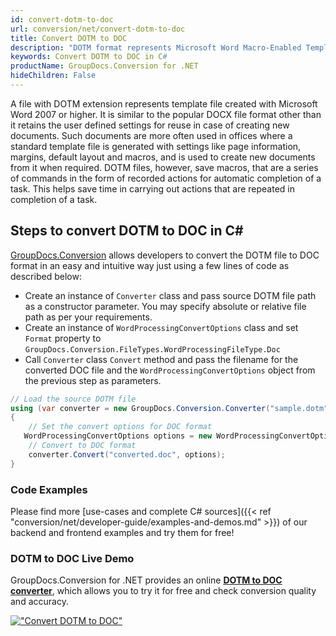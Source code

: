```yaml
---
id: convert-dotm-to-doc
url: conversion/net/convert-dotm-to-doc
title: Convert DOTM to DOC
description: "DOTM format represents Microsoft Word Macro-Enabled Template with .dotm extension. Learn how to convert DOTM to DOC file programmatically in C# language using GroupDocs.Conversion for .NET library."
keywords: Convert DOTM to DOC in C#
productName: GroupDocs.Conversion for .NET
hideChildren: False
---
```


A file with DOTM extension represents template file created with Microsoft Word 2007 or higher. It is similar to the popular DOCX file format other than it retains the user defined settings for reuse in case of creating new documents. Such documents are more often used in offices where a standard template file is generated with settings like page information, margins, default layout and macros, and is used to create new documents from it when required. DOTM files, however, save macros, that are a series of commands in the form of recorded actions for automatic completion of a task. This helps save time in carrying out actions that are repeated in completion of a task.

## Steps to convert DOTM to DOC in C#

[GroupDocs.Conversion](https://products.groupdocs.com/conversion/net) allows developers to convert the DOTM file to DOC format in an easy and intuitive way just using a few lines of code as described below:

* Create an instance of `Converter` class and pass source DOTM file path as a constructor parameter. You may specify absolute or relative file path as per your requirements. 
* Create an instance of `WordProcessingConvertOptions` class and set `Format` property to `GroupDocs.Conversion.FileTypes.WordProcessingFileType.Doc`
* Call `Converter` class `Convert` method and pass the filename for the converted DOC file and the `WordProcessingConvertOptions` object from the previous step as parameters.

```csharp
// Load the source DOTM file
using (var converter = new GroupDocs.Conversion.Converter("sample.dotm"))
{
    // Set the convert options for DOC format
   WordProcessingConvertOptions options = new WordProcessingConvertOptions { Format = GroupDocs.Conversion.FileTypes.WordProcessingFileType.Doc };
    // Convert to DOC format
    converter.Convert("converted.doc", options);
}
```

### Code Examples

Please find more [use-cases and complete C# sources]({{< ref "conversion/net/developer-guide/examples-and-demos.md" >}}) of our backend and frontend examples and try them for free!

### DOTM to DOC Live Demo

GroupDocs.Conversion for .NET provides an online [**DOTM to DOC converter**](https://products.groupdocs.app/conversion/dotm-to-doc), which allows you to try it for free and check conversion quality and accuracy.

[!["Convert DOTM to DOC"](conversion/net/images/convert-to-doc/convert-dotm-to-doc.png)](https://products.groupdocs.app/conversion/dotm-to-doc)